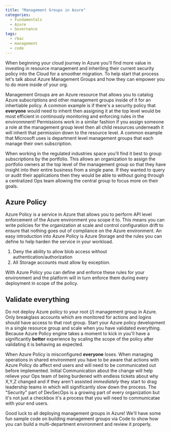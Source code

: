 ```yaml
---
title: "Management Groups in Azure"
categories:
  - Fundamentals
  - Azure
  - Governance
tags:
  - rbac
  - management
  - code
---
```


When beginning your cloud journey in Azure you'll find more value in investing in resource management and inheriting their current security policy into the Cloud for a smoother migration. To help start that process let's talk about Azure Management Groups and how they can empower you to do more inside of your org.

Management Groups are an Azure resource that allows you to catalog Azure subscriptions and other management groups inside of it for an inhertiable policy. A common example is if there's a security policy that **everyone** would need to inherit then assigning it at the top level would be most efficient in continously monitoring and enforcing rules in the environmnent! Permissions work in a similar fashion if you assign someone a role at the management group level then all child resources underneath it will inherit that permission down to the resource level. A common example that Microsoft uses is department level management groups that each manage their own subscription. 

When working in the regulated industries space you'll find it best to group subscriptions by the portfolio. This allows an organization to assign the portfolio owners at the top level of the management group so that they have insight into their entire business from a single pane. If they wanted to query or audit their applications then they would be able to without going through a centralized Ops team allowing the central group to focus more on their goals. 

## Azure Policy

Azure Policy is a service in Azure that allows you to perform API level enforcement of the Azure environment you scope it to. This means you can write policies for the organization at scale and control configuration drift to ensure that nothing goes out of compliance on the Azure environment. An easy introduction into Azure Policy is Azure Storage and the rules you can define to help harden the service in your workload. 

1. Deny the ability to allow blob access without authentication/authorization
2. All Storage accounts must allow by exception.

With Azure Policy you can define and enforce these rules for your environment and the platform will in turn enforce them during every deployment in scope of the policy.

## Validate everything

Do not deploy Azure policy to your root (/) management group in Azure. Only breakglass accounts which are monitored for actions and logins should have access to that root group. Start your Azure policy development in a single resource group and scale when you have validated everything. Because Azure Policy engine takes a moment to kick in you'll have a significantly **better** experience by scaling the scope of the policy after validating it is behaving as expected. 

When Azure Policy is misconfigured **everyone** loses. When managing operations in shared environment you have to be aware that actions with Azure Policy do affect end users and will need to be communicated out before implemented. Initial Communication about the change will help relieve your Ops team of being burdened with endless tickets about why X,Y,Z changed and if they aren't assisted *immediately* they start to drag leadership teams in which will significantly slow down the process. The "Security" part of DevSecOps is a growing part of every organization but it's not just a checkbox it's a process that you will need to communicatae with your end users.

Good luck to all deploying management groups in Azure! We'll have some fun sample code on building management groups via Code to show how you can build a multi-department environment and review it properly.